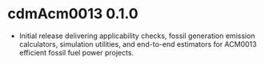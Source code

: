 # cdmAcm0013 0.1.0

* Initial release delivering applicability checks, fossil generation emission calculators, simulation utilities, and end-to-end estimators for ACM0013 efficient fossil fuel power projects.
